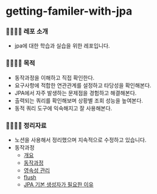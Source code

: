 # getting-familer-with-jpa


### 👨‍👩‍👦‍👦 레포 소개
- jpa에 대한 학습과 실습을 위한 레포입니다.


### 👨‍👩‍👦‍👦 목적
- 동작과정을 이해하고 직접 확인한다.
- 요구사항에 적합한 연관관계를 설정하고 타당성을 확인해본다.
- JPA에서 자주 발생하는 문제점을 경험하고 해결해본다. 
- 출력되는 쿼리를 확인해보며 상황별 조회 성능을 높여본다.
- 동적 쿼리 도구에 익숙해지고 잘 사용해본다.
   

### 👨‍👩‍👦‍👦 정리자료
- 노션을 사용해서 정리했으며 지속적으로 수정하고 있습니다.
- 동작과정
  - [개요](https://spark-earwig-6da.notion.site/JPA-e3cc364ed3fc4f719259089084ec4d57?pvs=4)
  - [동작과정](https://spark-earwig-6da.notion.site/JPA-902be71d89a34d36b77e8b74a0385d74?pvs=4)
  - [영속성 관리](https://spark-earwig-6da.notion.site/JPA-6b67d96217ad426a9519f0169689d7db?pvs=4)
  - [flush](https://spark-earwig-6da.notion.site/JPA-flush-e799e1b816a745fd99c6194984a431a4?pvs=4)  
  - [JPA 기본 생성자가 필요한 이유](https://www.notion.so/05_JPA-e3a36c86ab804028b9fbd9500b6b05e5?pvs=4)
